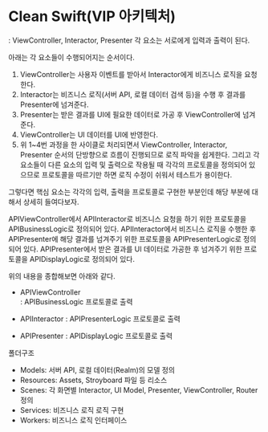 # Clean Swift(VIP 아키텍처)
: ViewController, Interactor, Presenter 각 요소는 서로에게 입력과 출력이 된다.

  아래는 각 요소들이 수행되어지는 순서이다.
  
1. ViewController는 사용자 이벤트를 받아서 Interactor에게 비즈니스 로직을 요청한다.
2. Interactor는 비즈니스 로직(서버 API, 로컬 데이터 검색 등)을 수행 후 결과를 Presenter에 넘겨준다.
3. Presenter는 받은 결과를 UI에 필요한 데이터로 가공 후 ViewController에 넘겨준다.
4. ViewController는 UI 데이터를 UI에 반영한다.
5. 위 1~4번 과정을 한 사이클로 처리되면서 ViewController, Interactor, Presenter 순서의 단방향으로 흐름이
   진행되므로 로직 파악을 쉽게한다.
   그리고 각 요소들이 다른 요소의 입력 및 출력으로 작용될 때 각각의 프로토콜을 정의되어 있으므로
   프로토콜을 따르기만 하면 로직 수정이 쉬워서 테스트가 용이한다.

그렇다면 핵심 요소는 각각의 입력, 출력을 프로토콜로 구현한 부분인데 해당 부분에 대해서 상세히 들여다보자.

APIViewController에서 APIInteractor로 비즈니스 요청을 하기 위한 프로토콜을 APIBusinessLogic로 정의되어 있다.
APIInteractor에서 비즈니스 로직을 수행한 후 APIPresenter에 해당 결과를 넘겨주기 위한 프로토콜을 APIPresenterLogic로 정의되어 있다.
APIPresenter에서 받은 결과를 UI 데이터로 가공한 후 넘겨주기 위한 프로토콜을 APIDisplayLogic로 정의되어 있다.

위의 내용을 종합해보면 아래와 같다.

- APIViewController  
	: APIBusinessLogic 프로토콜로 출력

- APIInteractor
	: APIPresenterLogic 프로토콜로 출력

- APIPresenter
	: APIDisplayLogic 프로토콜로 출력


폴더구조
- Models: 서버 API, 로컬 데이터(Realm)의 모델 정의
- Resources: Assets, Stroyboard 파일 등 리소스
- Scenes: 각 화면별 Interactor, UI Model, Presenter, ViewController, Router 정의
- Services: 비즈니스 로직 로직 구현
- Workers: 비즈니스 로직 인터페이스
